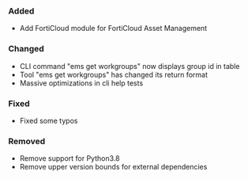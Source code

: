 ### Added

- Add FortiCloud module for FortiCloud Asset Management

### Changed

- CLI command "ems get workgroups" now displays group id in table
- Tool "ems get workgroups" has changed its return format
- Massive optimizations in cli help tests

### Fixed

- Fixed some typos

### Removed

- Remove support for Python3.8
- Remove upper version bounds for external dependencies
